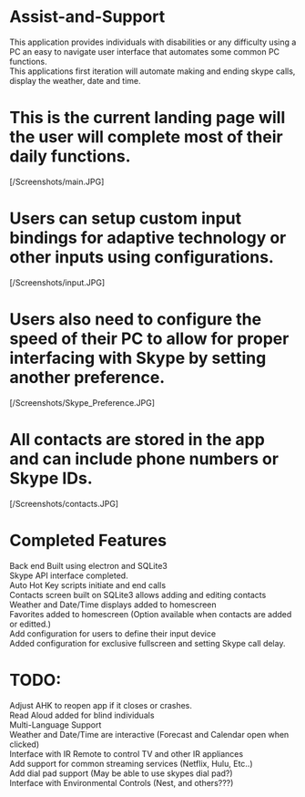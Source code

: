 # Assist-and-Support

This application provides individuals with disabilities or any difficulty using a PC an easy to navigate user interface that automates some common PC functions.<br>
This applications first iteration will automate making and ending skype calls, display the weather, date and time.

# This is the current landing page will the user will complete most of their daily functions.

[/Screenshots/main.JPG]

# Users can setup custom input bindings for adaptive technology or other inputs using configurations.

[/Screenshots/input.JPG]

# Users also need to configure the speed of their PC to allow for proper interfacing with Skype by setting another preference.

[/Screenshots/Skype_Preference.JPG]

# All contacts are stored in the app and can include phone numbers or Skype IDs.

[/Screenshots/contacts.JPG]

# Completed Features

Back end Built using electron and SQLite3<br>
Skype API interface completed.<br>
Auto Hot Key scripts initiate and end calls<br>
Contacts screen built on SQLite3 allows adding and editing contacts<br>
Weather and Date/Time displays added to homescreen<br>
Favorites added to homescreen (Option available when contacts are added or editted.)<br>
Add configuration for users to define their input device<br>
Added configuration for exclusive fullscreen and setting Skype call delay. <br>

# TODO:

Adjust AHK to reopen app if it closes or crashes.<br>
Read Aloud added for blind individuals<br>
Multi-Language Support<br>
Weather and Date/Time are interactive (Forecast and Calendar open when clicked)<br>
Interface with IR Remote to control TV and other IR appliances<br>
Add support for common streaming services (Netflix, Hulu, Etc..)<br>
Add dial pad support (May be able to use skypes dial pad?)<br>
Interface with Environmental Controls (Nest, and others???)<br>
